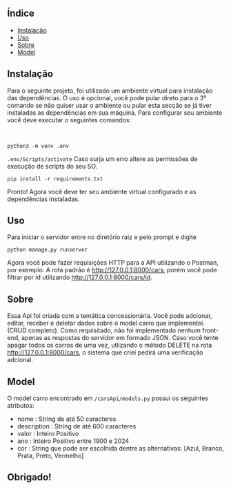 ## Índice

- [Instalação](#instalação)
- [Uso](#uso)
- [Sobre](#sobre)
- [Model](#model)


## Instalação
Para o seguinte projeto, foi utilizado um ambiente virtual para instalação das dependências. O uso é opcional, você pode pular direto para o 3° comando se não quiser usar o ambiente ou pular esta secção se já tiver instaladas as dependências em sua máquina. Para configurar seu ambiente você deve executar o seguintes comandos:

<br>

`python3 -m venv .env` 

`.env/Scripts/activate`  Caso surja um erro altere as permissões de execução de scripts do seu SO.

`pip install -r requirements.txt`

Pronto! Agora você deve ter seu ambiente virtual configurado e as dependências instaladas.

## Uso
Para iniciar o servidor entre no diretório raiz e pelo prompt e digite

`python manage.py runserver`

Agora você pode fazer requisições HTTP para a API utilizando o Postman, por exemplo.
A rota padrão é http://127.0.0.1:8000/cars, porém você pode filtrar por id utilizando http://127.0.0.1:8000/cars/id.

## Sobre
Essa Api foi criada com a temática concessionária. Você pode adcionar, editar, receber e deletar dados sobre o model carro que implementei. (CRUD completo). Como requisitado, não foi implementado nenhum front-end, apenas as respostas do servidor em formado JSON.
Caso você tente apagar todos os carros de uma vez, utlizando o método DELETE na rota http://127.0.0.1:8000/cars, o sistema que criei pedirá uma verificação adcional. 

## Model
O model carro encontrado em `/carsApi/models.py` possui os seguintes atributos:<br>
<ul>
    <li>
        nome : String de até 50 caracteres
    </li>
    <li>
        description : String de até 600 caracteres
    </li>
    <li>
        valor : Inteiro Positivo
    </li>
    <li>
        ano : Inteiro Positivo entre 1900 e 2024
    </li>
    <li>
        cor : String que pode ser escolhida dentre as alternativas: [Azul, Branco, Prata, Preto, Vermelho]
    </li>
</ul>

<h2>Obrigado!</h2>
